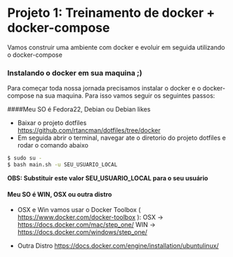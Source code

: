 # Projeto 1: Treinamento de docker + docker-compose

Vamos construir uma ambiente com docker e evoluir em seguida utilizando o docker-compose

### Instalando o docker em sua maquina ;)

Para começar toda nossa jornada precisamos instalar o docker e o docker-compose na sua maquina. Para isso vamos seguir os seguintes passos:

####Meu SO é Fedora22, Debian ou Debian likes
- Baixar o projeto dotfiles https://github.com/rtancman/dotfiles/tree/docker
- Em seguida abrir o terminal, navegar ate o diretorio do projeto dotfiles e rodar o comando abaixo

```bash
$ sudo su -
$ bash main.sh -u SEU_USUARIO_LOCAL
```

**OBS: Substituir este valor SEU_USUARIO_LOCAL para o seu usuário**

#### Meu SO é WIN, OSX ou outra distro

- OSX e Win vamos usar o Docker Toolbox ( https://www.docker.com/docker-toolbox ):
OSX -> https://docs.docker.com/mac/step_one/
WIN -> https://docs.docker.com/windows/step_one/

- Outra Distro
https://docs.docker.com/engine/installation/ubuntulinux/
